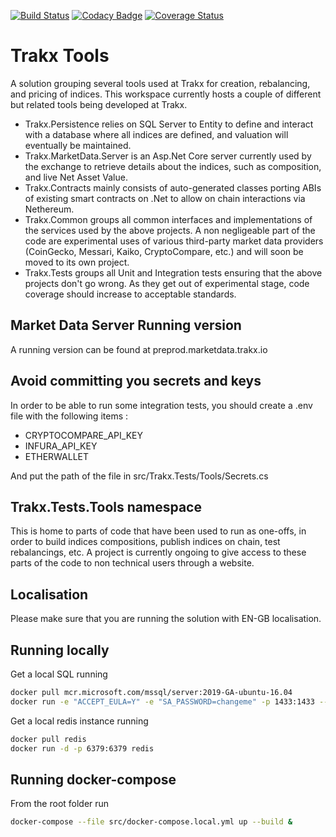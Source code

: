 
[![Build Status](https://dev.azure.com/trakx-io/trakx-tools/_apis/build/status/trakx-tools-ASP.NET%20Core-CI?branchName=dev)](https://dev.azure.com/trakx-io/trakx-tools/_build/latest?definitionId=1&branchName=dev)
[![Codacy Badge](https://api.codacy.com/project/badge/Grade/fb9de3c044504d1abd8994d4c38819d8)](https://www.codacy.com/gh/trakx/trakx-tools?utm_source=github.com&amp;utm_medium=referral&amp;utm_content=trakx/trakx-tools&amp;utm_campaign=Badge_Grade)
[![Coverage Status](https://coveralls.io/repos/github/trakx/trakx-tools/badge.svg?branch=dev)](https://coveralls.io/github/trakx/trakx-tools?branch=dev)



# Trakx Tools
A solution grouping several tools used at Trakx for creation, rebalancing, and pricing of indices. This workspace currently hosts a couple of different but related tools being developed at Trakx.
- Trakx.Persistence relies on SQL Server to Entity to define and interact with a database where all indices are defined, and valuation will eventually be maintained.
- Trakx.MarketData.Server is an Asp.Net Core server currently used by the exchange to retrieve details about the indices, such as composition, and live Net Asset Value.
- Trakx.Contracts mainly consists of auto-generated classes porting ABIs of existing smart contracts on .Net to allow on chain interactions via Nethereum.
- Trakx.Common groups all common interfaces and implementations of the services used by the above projects. A non negligeable part of the code are experimental uses of various third-party market data providers (CoinGecko, Messari, Kaiko, CryptoCompare, etc.) and will soon be moved to its own project.
- Trakx.Tests groups all Unit and Integration tests ensuring that the above projects don't go wrong. As they get out of experimental stage, code coverage should increase to acceptable standards.

## Market Data Server Running version 
A running version can be found at preprod.marketdata.trakx.io

## Avoid committing you secrets and keys 

In order to be able to run some integration tests, you should create a .env file with the following items : 
-   CRYPTOCOMPARE_API_KEY
-   INFURA_API_KEY
-   ETHERWALLET

And put the path of the file in src/Trakx.Tests/Tools/Secrets.cs

## Trakx.Tests.Tools namespace
This is home to parts of code that have been used to run as one-offs, in order to build indices compositions, publish indices on chain, test rebalancings, etc. A project is currently ongoing to give access to these parts of the code to non technical users through a website.

## Localisation
Please make sure that you are running the solution with EN-GB localisation.

## Running locally
Get a local SQL running
```bash
docker pull mcr.microsoft.com/mssql/server:2019-GA-ubuntu-16.04
docker run -e "ACCEPT_EULA=Y" -e "SA_PASSWORD=changeme" -p 1433:1433 --name indice-repository -d mcr.microsoft.com/mssql/server:latest
```
Get a local redis instance running
```bash 
docker pull redis
docker run -d -p 6379:6379 redis
```

## Running docker-compose
From the root folder run 
```bash 
docker-compose --file src/docker-compose.local.yml up --build &
```
